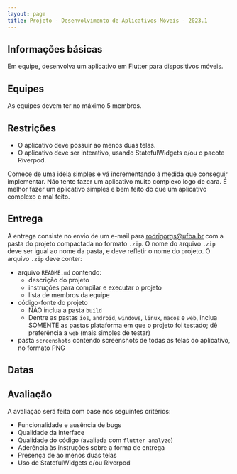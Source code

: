 ```yaml
---
layout: page
title: Projeto - Desenvolvimento de Aplicativos Móveis - 2023.1
---
```


## Informações básicas

Em equipe, desenvolva um aplicativo em Flutter para dispositivos móveis.

## Equipes

As equipes devem ter no máximo 5 membros.

## Restrições

- O aplicativo deve possuir ao menos duas telas.
- O aplicativo deve ser interativo, usando StatefulWidgets e/ou o pacote Riverpod.

Comece de uma ideia simples e vá incrementando à medida que conseguir implementar. Não tente fazer um aplicativo muito complexo logo de cara. É melhor fazer um aplicativo simples e bem feito do que um aplicativo complexo e mal feito.

## Entrega

A entrega consiste no envio de um e-mail para <rodrigorgs@ufba.br> com a pasta do projeto compactada no formato `.zip`. O nome do arquivo `.zip` deve ser igual ao nome da pasta, e deve refletir o nome do projeto. O arquivo `.zip` deve conter:

- arquivo `README.md` contendo:
    - descrição do projeto
    - instruções para compilar e executar o projeto
    - lista de membros da equipe
- código-fonte do projeto
    - NÃO inclua a pasta `build`
    - Dentre as pastas `ios`, `android`, `windows`, `linux`, `macos` e `web`, inclua SOMENTE as pastas plataforma em que o projeto foi testado; dê preferência a `web` (mais simples de testar)
- pasta `screenshots` contendo screenshots de todas as telas do aplicativo, no formato PNG

## Datas

## Avaliação

A avaliação será feita com base nos seguintes critérios:

- Funcionalidade e ausência de bugs
- Qualidade da interface
- Qualidade do código (avaliada com `flutter analyze`)
- Aderência às instruções sobre a forma de entrega
- Presença de ao menos duas telas
- Uso de StatefulWidgets e/ou Riverpod

